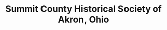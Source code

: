 ---
layout: repo
title: "Summit County Historical Society of Akron, Ohio"
id: 254
permalink: repos/254/
---